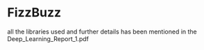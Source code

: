 # FizzBuzz
all the libraries used and further details has been mentioned in the Deep_Learning_Report_1.pdf 
